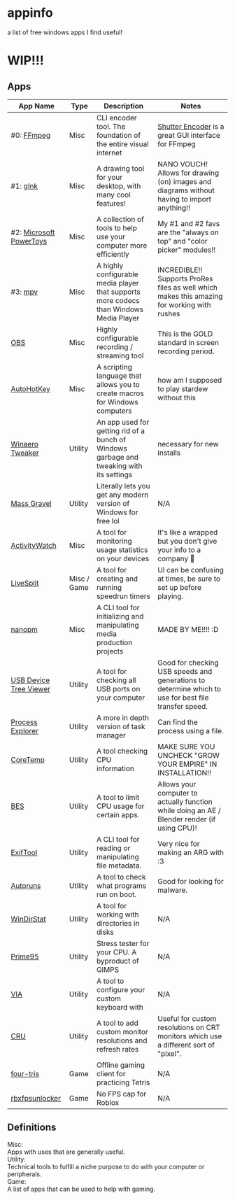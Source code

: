 # appinfo
a list of free windows apps I find useful!
# WIP!!!

## Apps

| App Name | Type | Description | Notes |
| -------- | ------- | ------- | ------- |
| #0: [FFmpeg](https://www.ffmpeg.org/)  | Misc | CLI encoder tool. The foundation of the entire visual internet | [Shutter Encoder](https://www.shutterencoder.com/) is a great GUI interface for FFmpeg |
| #1: [gInk](https://github.com/geovens/gInk)  | Misc | A drawing tool for your desktop, with many cool features! | NANO VOUCH! Allows for drawing (on) images and diagrams without having to import anything!! |
| #2: [Microsoft PowerToys](https://learn.microsoft.com/en-us/windows/powertoys/) | Misc | A collection of tools to help use your computer more efficiently | My #1 and #2 favs are the "always on top" and "color picker" modules!! |
| #3: [mpv](https://mpv.io/) | Misc | A highly configurable media player that supports more codecs than Windows Media Player | INCREDIBLE!! Supports ProRes files as well which makes this amazing for working with rushes |
| [OBS](https://obsproject.com/) | Misc | Highly configurable recording / streaming tool | This is the GOLD standard in screen recording period. |
| [AutoHotKey](https://www.autohotkey.com/download/) | Misc | A scripting language that allows you to create macros for Windows computers | how am I supposed to play stardew without this |
| [Winaero Tweaker](https://winaero.com/winaero-tweaker/) | Utility | An app used for getting rid of a bunch of Windows garbage and tweaking with its settings | necessary for new installs |
| [Mass Gravel](https://github.com/massgravel/Microsoft-Activation-Scripts/) | Utility | Literally lets you get any modern version of Windows for free lol | N/A |
| [ActivityWatch](https://activitywatch.net/) | Misc | A tool for monitoring usage statistics on your devices | It's like a wrapped but you don't give your info to a company :shrug: |
| [LiveSplit](https://livesplit.org/downloads/) | Misc / Game | A tool for creating and running speedrun timers | UI can be confusing at times, be sure to set up before playing. |
| [nanopm](https://github.com/kaweepatinn1/nanopm) | Misc | A CLI tool for initializing and manipulating media production projects | MADE BY ME!!!! :D |
| [USB Device Tree Viewer](https://www.uwe-sieber.de/usbtreeview_e.html) | Utility | A tool for checking all USB ports on your computer | Good for checking USB speeds and generations to determine which to use for best file transfer speed. |
| [Process Explorer](https://learn.microsoft.com/en-us/sysinternals/downloads/process-explorer) | Utility | A more in depth version of task manager | Can find the process using a file. | 
| [CoreTemp](https://www.alcpu.com/CoreTemp/) | Utility | A tool checking CPU information | MAKE SURE YOU UNCHECK "GROW YOUR EMPIRE" IN INSTALLATION!! |
| [BES](https://mion.yosei.fi/BES/) | Utility | A tool to limit CPU usage for certain apps. | Allows your computer to actually function while doing an AE / Blender render (if using CPU)! |
| [ExifTool](https://exiftool.org/) | Utility | A CLI tool for reading or manipulating file metadata. | Very nice for making an ARG with :3 |
| [Autoruns](https://learn.microsoft.com/en-us/sysinternals/downloads/autoruns) | Utility | A tool to check what programs run on boot. | Good for looking for malware. |
| [WinDirStat](https://windirstat.net/download.html) | Utility | A tool for working with directories in disks | N/A |
| [Prime95](https://www.mersenne.org/download/) | Utility | Stress tester for your CPU. A byproduct of GIMPS | N/A |
| [VIA](https://www.caniusevia.com/) | Utility | A tool to configure your custom keyboard with | N/A |
| [CRU](https://www.monitortests.com/forum/Thread-Custom-Resolution-Utility-CRU) | Utility | A tool to add custom monitor resolutions and refresh rates | Useful for custom resolutions on CRT monitors which use a different sort of "pixel". |
| [four-tris](https://github.com/fiorescarlatto/four-tris) | Game | Offline gaming client for practicing Tetris | N/A |
| [rbxfpsunlocker](https://github.com/axstin/rbxfpsunlocker/releases) | Game | No FPS cap for Roblox | N/A |

## Definitions

Misc: <br>
Apps with uses that are generally useful. <br>
Utility: <br>
Technical tools to fulfill a niche purpose to do with your computer or peripherals. <br>
Game: <br>
A list of apps that can be used to help with gaming. <br>
